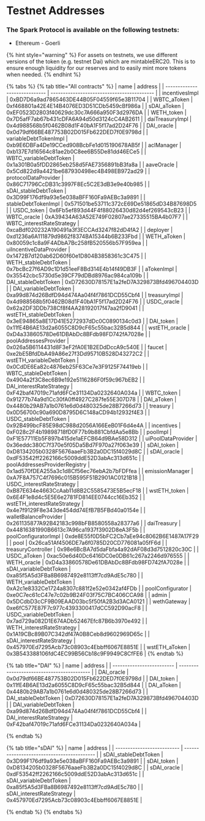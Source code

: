 # Testnet Addresses

### The Spark Protocol is available on the following testnets:

* Ethereum - Goerli

{% hint style="warning" %}
For assets on testnets, we use different versions of the token (e.g. testnet Dai) which are mintableERC20. This is to ensure enough liquidity for our reserves and to easily mint more tokens when needed.
{% endhint %}

{% tabs %}
{% tab title="All contracts" %}
| name                          | address                                    |
| ----------------------------- | ------------------------------------------ |
| incentivesImpl                | 0xBD7D6a9ad7865463DE44B05F04559f65e3B11704 |
| WBTC\_aToken                  | 0xf468801a42E4E14B4076ED3D51CDb5459cBf986a |
| sDAI\_aToken                  | 0xEF0523D2803f40629dc30c7A666a950F3d2976DA |
| WETH\_token                   | 0x7D5afF7ab67b431cDFA6A94d50d3124cC4AB2611 |
| daiTreasuryImpl               | 0x4d988568b5f0462B08d1F40bA1F5f17ad2D24F76 |
| DAI\_oracle                   | 0x0d79df66BE487753B02D015Fb622DED7f0E9798d |
| variableDebtTokenImpl         | 0xb9E6DBFa4De19CCed908BcbFe1d015190678AB5f |
| aclManager                    | 0xb137E7d16564c81ae2b0C8ee6B55De81dd46ECe5 |
| WBTC\_variableDebtToken       | 0x1a301B0a5fDD2865eb258d5FAE7356891bB3fa8a |
| aaveOracle                    | 0x5Cd822d9a4421be687930498ec4B498EB972ad29 |
| protocolDataProvider          | 0x86C71796CcDB31c3997F8Ec5C2E3dB3e9e40b985 |
| sDAI\_stableDebtToken         | 0x3D99F176df9a93e5e038aBFF160Fa9AEBc3a9891 |
| stableDebtTokenImpl           | 0x571501be53711c372cE69De51865dD34B87698D5 |
| USDC\_token                   | 0x6Fb5ef893d44F4f88026430d82d4ef269543cB23 |
| WBTC\_oracle                  | 0xA39434A63A52E749F02807ae27335515BA4b07F7 |
| WBTC\_interestRateStrategy    | 0xcaBdf020232A190491a3f3ECCAd3247f82dD4fA2 |
| deployer                      | 0xd1236a6A111879d9862f8374BA15344b6B233Fbd |
| WETH\_aToken                  | 0x80059c1c8a9F4ADbA7Bc258fB520556b57F959ea |
| uiIncentiveDataProvider       | 0x1472B7d120ab62D60f60e1D804B3858361c3C475 |
| WETH\_stableDebtToken         | 0x7bcBc27f6AD9c1D1d51eeF8Bd314E4b14f49DB3F |
| aTokenImpl                    | 0x35542cbc5730d5e39CF79dDBd8976ac984ca109b |
| DAI\_stableDebtToken          | 0xD72630D78157E1a2feD7A329873Bfd496704403D |
| DAI\_variableDebtToken        | 0xa99d874d26BdfD94d474Aa04f4f7861DCD55Cbf4 |
| treasuryImpl                  | 0x4d988568b5f0462B08d1F40bA1F5f17ad2D24F76 |
| USDC\_oracle                  | 0x62a2DF3DDb738Cf8f4AA28192017f47aa2fD9041 |
| wstETH\_stableDebtToken       | 0x3eE94865a8E17D41E5272937dDc0C0890134c0d3 |
| DAI\_token                    | 0x11fE4B6AE13d2a6055C8D9cF65c55bac32B5d844 |
| wstETH\_oracle                | 0xD4a33860578De61DBAbDc8BFdb98FD742fA7028e |
| poolAddressesProvider         | 0x026a5B6114431d8F3eF2fA0E1B2EDdDccA9c540E |
| faucet                        | 0xe2bE5BfdDbA49A86e27f3Dd95710B528D43272C2 |
| wstETH\_variableDebtToken     | 0x0CdDE6Ea82c4876eb25F63Ce7e3F9125F74419eb |
| WBTC\_stableDebtToken         | 0x4904a2f3C8ec6B9e192e5116286F0f59c967bEB2 |
| DAI\_interestRateStrategy     | 0xF42baf47019c71afd6FCe31134Da0232640A034a |
| WBTC\_token                   | 0x91277b74a9d1Cc30fA0ff4927C287fe55E307D78 |
| DAI\_aToken                   | 0x4480b29AB7a1b0761e6d0d480325de28B7266d73 |
| treasury                      | 0x0D56700c90a690D8795D6C148aCD94b12932f4E3 |
| USDC\_stableDebtToken         | 0x92B499bcF85E98dC988d2056A166EeB01F6d4e4A |
| incentives                    | 0xF028c2F4b19898718fD0F77b9b881CbfdAa5e8Bb |
| poolImpl                      | 0xF1E57711Eb5F897b415de1aEFCB64d9BAe58D312 |
| uiPoolDataProvider            | 0x36eddc380C7f370e5f05Da5Bd7F970a27f063e39 |
| sDAI\_token                   | 0xD8134205b0328F5676aaeFb3B2a0DC15f4029d8C |
| sDAI\_oracle                  | 0xdF53542ff2262166c5009ddE52D3abAc313d651c |
| poolAddressesProviderRegistry | 0x1ad570fDEA255a3c1d8Cf56ec76ebA2b7bFDFfea |
| emissionManager               | 0xA7F8A757C4f7696c015B595F51B2901AC0121B18 |
| USDC\_interestRateStrategy    | 0xB87E634e4663CcAab11d8B2C5585473E5B5ecF18 |
| wstETH\_token                 | 0x6E4F1e8d4c5E5E6e2781FD814EE0744cc16Eb352 |
| wstETH\_interestRateStrategy  | 0x4e7f9129F8e343de454dd74EfB7B5FBd40a0154e |
| walletBalanceProvider         | 0x261135877A92B42183c998bFB8580558a28377a6 |
| daiTreasury                   | 0x44816381990B6613c7A96ca1937f3902D8eA3F5b |
| poolConfiguratorImpl          | 0xde8E55f0D5bFC2Cb7aEe94c8062B6E1487A17F29 |
| pool                          | 0x26ca51Af4506DE7a6f0785D20CD776081a05fF6d |
| treasuryController            | 0x98e6BcBA7d5daFbfa4a92dAF08d3d7512820c30C |
| USDC\_aToken                  | 0xac50e6d40Dc6416DC0e0DB61c267a2246d976555 |
| WETH\_oracle                  | 0xD4a33860578De61DBAbDc8BFdb98FD742fA7028e |
| sDAI\_variableDebtToken       | 0xa85f5A5d3FBa8B6987492e8113ff7cd9AdE5c780 |
| WETH\_variableDebtToken       | 0xA2c1e8332Ce1724a8307c881f2e52e0342af4FDb |
| poolConfigurator              | 0xe0C7ec61cC47e7c02b9B24F03f75C7BC406CCA98 |
| admin                         | 0x5DCdbD3cCF9B09EAAD03bc5f50fA2B3d3ACA0121 |
| wethGateway                   | 0xe6fC577E87F7c977c4393300417dCC592D90acF8 |
| USDC\_variableDebtToken       | 0x7ad729a082D1E674ADb52467Efc87B6b3970e492 |
| WETH\_interestRateStrategy    | 0x1A19CBc89B07C342df47A0B8Ceb8d9602969D65c |
| sDAI\_interestRateStrategy    | 0x457970Ed7295Acb73c08903c4Ebbff6067E8851E |
| wstETH\_aToken                | 0x3B543388106fdC4EC99B56Cb18c9F9949C8CfFE6 |
{% endtab %}

{% tab title="DAI" %}
| name                      | address                                    |
| ------------------------- | ------------------------------------------ |
| DAI\_oracle               | 0x0d79df66BE487753B02D015Fb622DED7f0E9798d |
| DAI\_token                | 0x11fE4B6AE13d2a6055C8D9cF65c55bac32B5d844 |
| DAI\_aToken               | 0x4480b29AB7a1b0761e6d0d480325de28B7266d73 |
| DAI\_stableDebtToken      | 0xD72630D78157E1a2feD7A329873Bfd496704403D |
| DAI\_variableDebtToken    | 0xa99d874d26BdfD94d474Aa04f4f7861DCD55Cbf4 |
| DAI\_interestRateStrategy | 0xF42baf47019c71afd6FCe31134Da0232640A034a |


{% endtab %}

{% tab title="sDAI" %}
| name                       | address                                    |
| -------------------------- | ------------------------------------------ |
| sDAI\_stableDebtToken      | 0x3D99F176df9a93e5e038aBFF160Fa9AEBc3a9891 |
| sDAI\_token                | 0xD8134205b0328F5676aaeFb3B2a0DC15f4029d8C |
| sDAI\_oracle               | 0xdF53542ff2262166c5009ddE52D3abAc313d651c |
| sDAI\_variableDebtToken    | 0xa85f5A5d3FBa8B6987492e8113ff7cd9AdE5c780 |
| sDAI\_interestRateStrategy | 0x457970Ed7295Acb73c08903c4Ebbff6067E8851E |


{% endtab %}
{% endtabs %}
